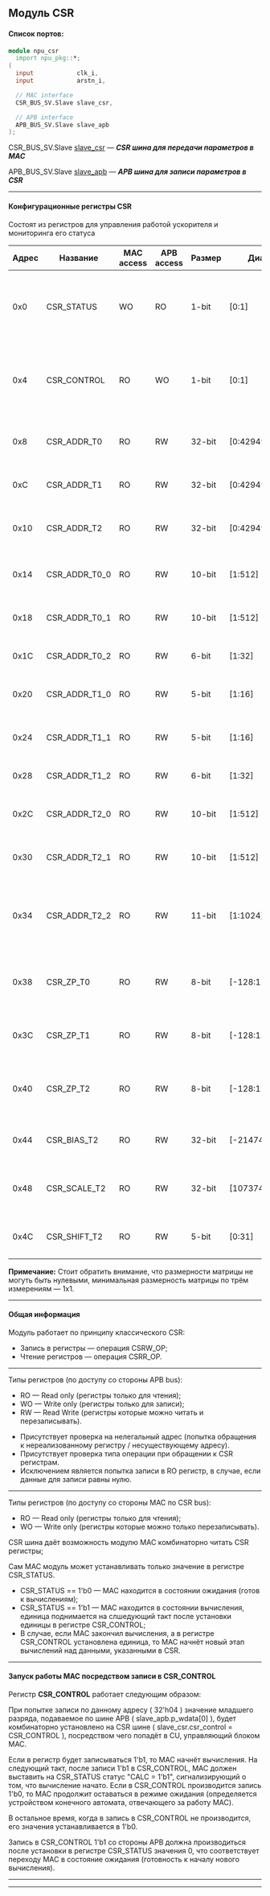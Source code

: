 ## Модуль CSR

#### Список портов:

```verilog
module npu_csr
  import npu_pkg::*;
(
  input            clk_i,
  input            arstn_i,

  // MAC interface
  CSR_BUS_SV.Slave slave_csr,

  // APB interface
  APB_BUS_SV.Slave slave_apb
);
```

CSR_BUS_SV.Slave [slave_csr](npu_csr_bus.md) — ***CSR шина для передачи параметров в MAC***

APB_BUS_SV.Slave [slave_apb](npu_apb_bus.md) — ***APB шина для записи параметров в CSR***

---

#### Конфигурационные регистры CSR

Состоят из регистров для управления работой ускорителя и мониторинга его статуса

Адрес | Название       | MAC access | APB access | Размер | Диапазон значений        | Описание                                                               |
----- | -------------- | ---------- | ---------- | ------ | ------------------------ | ---------------------------------------------------------------------- |
0x0   | CSR_STATUS     | WO         | RO         |  1-bit | [0:1]                    | Хранит состояние модуля. 1 – идет вычисление. 0 – состояние ожидания     |
0x4   | CSR_CONTROL    | RO         | WO         |  1-bit | [0:1]                    | Запись 1 в регистр, пока MAC в состоянии ожидания, запускает вычисление |
| <div></div>                                                                                                                                                 |
0x8   | CSR_ADDR_T0    | RO         | RW         | 32-bit | [0:4294967295]           | Хранит адрес для чтения тензора 0 в ОЗУ                                |
0xC   | CSR_ADDR_T1    | RO         | RW         | 32-bit | [0:4294967295]           | Хранит адрес для чтения тензора 1 в ОЗУ                                |
0x10  | CSR_ADDR_T2    | RO         | RW         | 32-bit | [0:4294967295]           | Хранит адрес для чтения тензора 2 в ОЗУ                                |
| <div></div>                                                                                                                                                 |
0x14  | CSR_ADDR_T0_0  | RO         | RW         | 10-bit | [1:512]                  | Хранит количество строк тензора 0                                      |
0x18  | CSR_ADDR_T0_1  | RO         | RW         | 10-bit | [1:512]                  | Хранит количество столбцов тензора 0                                   |
0x1С  | CSR_ADDR_T0_2  | RO         | RW         |  6-bit | [1:32]                   | Хранит глубину тензора 0                                               |
0x20  | CSR_ADDR_T1_0  | RO         | RW         |  5-bit | [1:16]                   | Хранит количество строк тензора 1                                      |
0x24  | CSR_ADDR_T1_1  | RO         | RW         |  5-bit | [1:16]                   | Хранит количество столбцов тензора 1                                   |
0x28  | CSR_ADDR_T1_2  | RO         | RW         |  6-bit | [1:32]                   | Хранит глубину тензора 1                                               |
0x2С  | CSR_ADDR_T2_0  | RO         | RW         | 10-bit | [1:512]                  | Хранит количество строк тензора 2                                      |
0x30  | CSR_ADDR_T2_1  | RO         | RW         | 10-bit | [1:512]                  | Хранит количество столбцов тензора 2                                   |
0x34  | CSR_ADDR_T2_2  | RO         | RW         | 11-bit | [1:1024]                 | Хранит глубину тензора 2 (произведение глубины тензоров 0 и 1 )        |
| <div></div>                                                                                                                                                 |
0x38  | CSR_ZP_T0      | RO         | RW         |  8-bit | [-128:127]               | Хранит **$signed** параметр ZERO_POINT  тензора 0                      |
0x3С  | CSR_ZP_T1      | RO         | RW         |  8-bit | [-128:127]               | Хранит **$signed** параметр ZERO_POINT  тензора 1                      |
0x40  | CSR_ZP_T2      | RO         | RW         |  8-bit | [-128:127]               | Хранит **$signed** параметр ZERO_POINT  тензора 2                      |
| <div></div>                                                                                                                                                 |
0x44  | CSR_BIAS_T2    | RO         | RW         | 32-bit | [-2147483648:2147483647] | Хранит **$signed** параметр BIAS  тензора 2                            |
0x48  | CSR_SCALE_T2   | RO         | RW         | 32-bit | [1073741824:2147483647]  | Хранит **$signed** параметр SCALE тензора 2                            |
0x4С  | CSR_SHIFT_T2   | RO         | RW         |  5-bit | [0:31]                   | Хранит параметр SHIFT тензора 2                                        |


**Примечание:** Стоит обратить внимание, что размерности матрицы не могуть быть нулевыми, минимальная размерность матрицы по трём измерениям — 1x1.

---

#### Общая информация

Модуль работает по принципу классического CSR:

 * Запись в регистры — операция CSRW_OP;
 * Чтение регистров — операция CSRR_OP.

---

Типы регистров (по доступу со стороны APB bus):

 * RO — Read only  (регистры только для чтения);
 * WO — Write only (регистры только для записи);
 * RW — Read Write (регистры которые можно читать и перезаписывать).

 - Присутствует проверка на нелегальный адрес (попытка обращения к нереализованному регистру / несуществующему адресу).  
 - Присутствует проверка типа операции при обращении к CSR регистрам.  
 - Исключением является попытка записи в RO регистр, в случае, если данные для записи равны нулю.

---

Типы регистров (по доступу со стороны MAC по CSR bus):

 * RO — Read only (регистры только для чтения);
 * WO — Write only (регистры которые можно только перезаписывать).

CSR шина даёт возможность модулю MAC комбинаторно читать CSR регистры;

Сам MAC модуль может устанавливать только значение в регистре CSR_STATUS.

 * CSR_STATUS == 1'b0 — MAC находится в состоянии ожидания (готов к вычислениям);
 * CSR_STATUS == 1'b1 — MAC находится в состоянии вычисления, единица поднимается на слшедующий такт после установки единицы в регистре CSR_CONTROL;
 * В случае, если MAC закончил вычисления, а в регистре CSR_CONTROL установлена единица, то MAC начнёт новый этап вычислений над данными, указанными в CSR.

---

#### Запуск работы MAC посредством записи в CSR_CONTROL

Регистр **CSR_CONTROL** работает следующим образом:

При попытке записи по данному адресу ( 32'h04 ) значение младшего разряда, подаваемое по шине APB ( slave_apb.p_wdata[0] ), будет комбинаторно установлено на CSR шине ( slave_csr.csr_control = CSR_CONTROL ), посредством чего попадёт в CU, управляющий блоком MAC.

Если в регистр будет записываться 1'b1, то MAC начнёт вычисления. На следующий такт, после записи 1'b1 в CSR_CONTROL, MAC должен выставить на CSR_STATUS статус "CALC = 1'b1", сигнализирующий о том, что вычисление начато. Если в CSR_CONTROL производится запись 1'b0, то MAC продолжит оставаться в режиме ожидания (определяется устройством конечного автомата, отвечающего за работу MAC).

В остальное время, когда в запись в CSR_CONTROL не производится, его значения устанавливается в 1'b0.

Запись в CSR_CONTROL 1'b1 со стороны APB должна производиться после установки в регистре CSR_STATUS значения 0, что соответствует переходу MAC в состояние ожидания (готовность к началу нового вычисления).

---
---